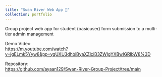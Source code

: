 ```yaml
---
title: "Swan River Web App 🦢"
collection: portfolio
---  
```


Group project web app for student (basicuser) form submission to a multi-tier admin management 

Demo Video:  
https://m.youtube.com/watch?v=jgELmk5Yyw8&pp=ygUXU3dhbiByaXZlciB3ZWIgYXBwIGRlbW8%3D

Repository:  
https://github.com/ayaan129/Swan-River-Group-Project/tree/main
